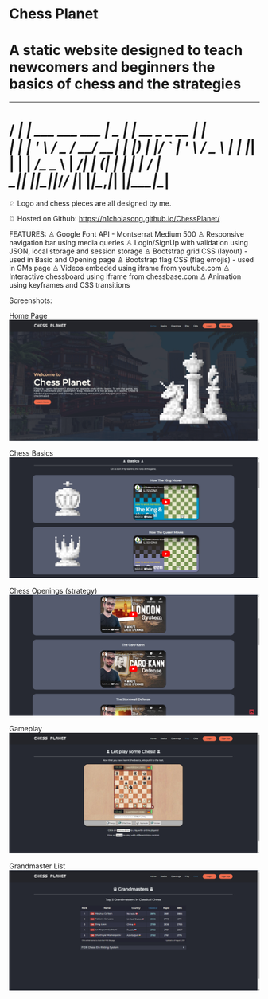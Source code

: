 # Chess Planet

A static website designed to teach newcomers and beginners the basics of chess and the strategies
============================================================
   ____ _                     ____  _                  _    
  / ___| |__   ___  ___ ___  |  _ \| | __ _ _ __   ___| |_  
 | |   | '_ \ / _ \/ __/ __| | |_) | |/ _` | '_ \ / _ \ __| 
 | |___| | | |  __/\__ \__ \ |  __/| | (_| | | | |  __/ |_  
  \____|_| |_|\___||___/___/ |_|   |_|\__,_|_| |_|\___|\__| 
============================================================

♘ Logo and chess pieces are all designed by me.

♖ Hosted on Github:
https://n1cholasong.github.io/ChessPlanet/

FEATURES:
♙ Google Font API - Montserrat Medium 500
♙ Responsive navigation bar using media queries 
♙ Login/SignUp with validation using JSON, local storage and session storage
♙ Bootstrap grid CSS (layout) - used in Basic and Opening page
♙ Bootstrap flag CSS (flag emojis) - used in GMs page
♙ Videos embeded using iframe from youtube.com
♙ Interactive chessboard using iframe from chessbase.com
♙ Animation using keyframes and CSS transitions

Screenshots:

Home Page
<img src="/screenshots/home-page.png">

Chess Basics
<img src="/screenshots/basic-of-chess.png">

Chess Openings (strategy)
<img src="/screenshots/chess-opening.png">

Gameplay
<img src="/screenshots/gameplay.png">

Grandmaster List
<img src="/screenshots/grandmaster.png">

